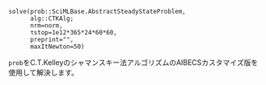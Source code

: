 ```
solve(prob::SciMLBase.AbstractSteadyStateProblem,
      alg::CTKAlg;
      nrm=norm,
      τstop=1e12*365*24*60*60,
      preprint="",
      maxItNewton=50)
```

`prob`をC.T.Kelleyのシャマンスキー法アルゴリズムのAIBECSカスタマイズ版を使用して解決します。
